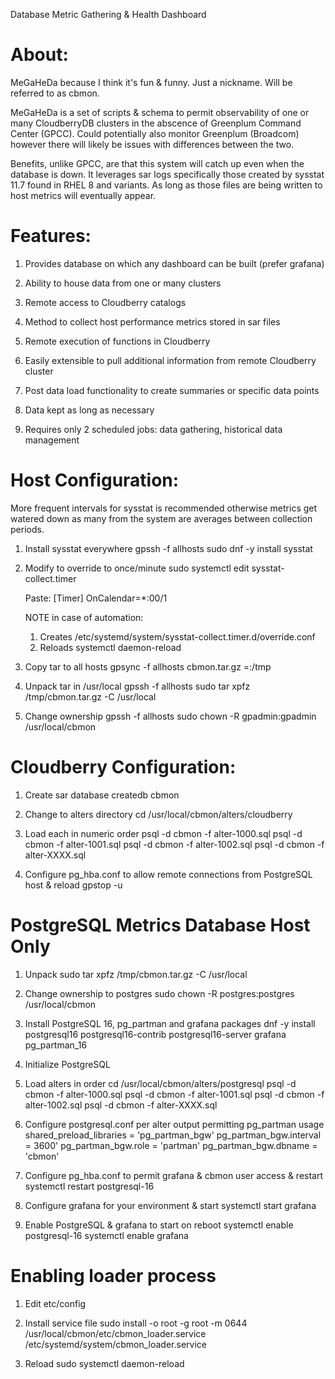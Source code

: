 Database Metric Gathering & Health Dashboard

About:
========================================================================

MeGaHeDa because I think it's fun & funny. Just a nickname. Will be referred to as cbmon.

MeGaHeDa is a set of scripts & schema to permit observability of one or many CloudberryDB
clusters in the abscence of Greenplum Command Center (GPCC). Could potentially also monitor
Greenplum (Broadcom) however there will likely be issues with differences between the two.

Benefits, unlike GPCC, are that this system will catch up even when the database is down.
It leverages sar logs specifically those created by sysstat 11.7 found in RHEL 8 and variants.
As long as those files are being written to host metrics will eventually appear.

Features:
========================================================================

1. Provides database on which any dashboard can be built (prefer grafana)

2. Ability to house data from one or many clusters

3. Remote access to Cloudberry catalogs

4. Method to collect host performance metrics stored in sar files

5. Remote execution of functions in Cloudberry

6. Easily extensible to pull additional information from remote Cloudberry cluster

7. Post data load functionality to create summaries or specific data points

8. Data kept as long as necessary

9. Requires only 2 scheduled jobs: data gathering, historical data management


Host Configuration:
========================================================================

More frequent intervals for sysstat is recommended otherwise metrics get watered down as many
from the system are averages between collection periods.

1. Install sysstat everywhere
   gpssh -f allhosts sudo dnf -y install sysstat

2. Modify to override to once/minute
   sudo systemctl edit sysstat-collect.timer

   Paste:
   [Timer]
   OnCalendar=*:00/1

   NOTE in case of automation:
   1. Creates /etc/systemd/system/sysstat-collect.timer.d/override.conf
   2. Reloads systemctl daemon-reload

3. Copy tar to all hosts
   gpsync -f allhosts cbmon.tar.gz =:/tmp

4. Unpack tar in /usr/local
   gpssh -f allhosts sudo tar xpfz /tmp/cbmon.tar.gz -C /usr/local

5. Change ownership
   gpssh -f allhosts sudo chown -R gpadmin:gpadmin /usr/local/cbmon


Cloudberry Configuration:
========================================================================
1. Create sar database
    createdb cbmon

2. Change to alters directory
    cd /usr/local/cbmon/alters/cloudberry

3. Load each in numeric order
    psql -d cbmon -f alter-1000.sql
    psql -d cbmon -f alter-1001.sql
    psql -d cbmon -f alter-1002.sql
    psql -d cbmon -f alter-XXXX.sql

4. Configure pg_hba.conf to allow remote connections from PostgreSQL host & reload
    gpstop -u


PostgreSQL Metrics Database Host Only
========================================================================

1. Unpack
   sudo tar xpfz /tmp/cbmon.tar.gz -C /usr/local

2. Change ownership to postgres
   sudo chown -R postgres:postgres /usr/local/cbmon

3. Install PostgreSQL 16, pg_partman and grafana packages
    dnf -y install postgresql16 postgresql16-contrib postgresql16-server grafana pg_partman_16

4. Initialize PostgreSQL

5. Load alters in order
    cd /usr/local/cbmon/alters/postgresql
    psql -d cbmon -f alter-1000.sql
    psql -d cbmon -f alter-1001.sql
    psql -d cbmon -f alter-1002.sql
    psql -d cbmon -f alter-XXXX.sql

6. Configure postgresql.conf per alter output permitting pg_partman usage
    shared_preload_libraries = 'pg_partman_bgw'
    pg_partman_bgw.interval = 3600'
    pg_partman_bgw.role = 'partman'
    pg_partman_bgw.dbname = 'cbmon'

7. Configure pg_hba.conf to permit grafana & cbmon user access & restart
    systemctl restart postgresql-16

8. Configure grafana for your environment & start
    systemctl start grafana

9. Enable PostgreSQL & grafana to start on reboot
    systemctl enable postgresql-16
    systemctl enable grafana



Enabling loader process
========================================================================

1. Edit etc/config

2. Install service file
   sudo install -o root -g root -m 0644 \
     /usr/local/cbmon/etc/cbmon_loader.service \
     /etc/systemd/system/cbmon_loader.service

3. Reload
   sudo systemctl daemon-reload






